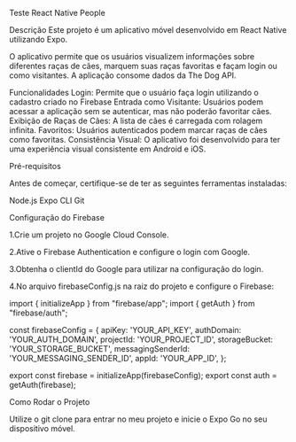 Teste React Native People


Descrição
Este projeto é um aplicativo móvel desenvolvido em React Native utilizando Expo. 

O aplicativo permite que os usuários visualizem informações sobre diferentes raças de cães, marquem suas raças favoritas e façam login ou como visitantes.
A aplicação consome dados da The Dog API.

Funcionalidades
Login: Permite que o usuário faça login utilizando o cadastro criado no Firebase
Entrada como Visitante: Usuários podem acessar a aplicação sem se autenticar, mas não poderão favoritar cães.
Exibição de Raças de Cães: A lista de cães é carregada com rolagem infinita.
Favoritos: Usuários autenticados podem marcar raças de cães como favoritas.
Consistência Visual: O aplicativo foi desenvolvido para ter uma experiência visual consistente em Android e iOS.


Pré-requisitos

Antes de começar, certifique-se de ter as seguintes ferramentas instaladas:

Node.js
Expo CLI
Git


Configuração do Firebase

1.Crie um projeto no Google Cloud Console.

2.Ative o Firebase Authentication e configure o login com Google.

3.Obtenha o clientId do Google para utilizar na configuração do login.

4.No arquivo firebaseConfig.js na raiz do projeto e configure o Firebase:

import { initializeApp } from "firebase/app";
import { getAuth } from "firebase/auth";

const firebaseConfig = {
  apiKey: 'YOUR_API_KEY',
  authDomain: 'YOUR_AUTH_DOMAIN',
  projectId: 'YOUR_PROJECT_ID',
  storageBucket: 'YOUR_STORAGE_BUCKET',
  messagingSenderId: 'YOUR_MESSAGING_SENDER_ID',
  appId: 'YOUR_APP_ID',
};

export const firebase = initializeApp(firebaseConfig);
export const auth = getAuth(firebase);


Como Rodar o Projeto

Utilize o git clone para entrar no meu projeto e inicie o Expo Go no seu dispositivo móvel.
